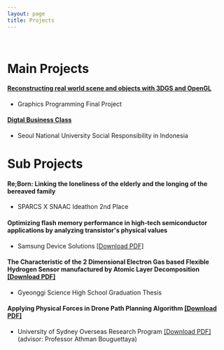 ```yaml
---
layout: page
title: Projects
---
```


<br/>


# Main Projects

#### [Reconstructing real world scene and objects with 3DGS and OpenGL](https://junggyubae.github.io/2024-11-11-Scene-Reconstruction/)
- Graphics Programming Final Project

#### [Digtal Business Class](https://junggyubae.github.io/2024-01-21-Digital-Business-Class/)
- Seoul National University Social Responsibility in Indonesia




# Sub Projects

#### Re;Born: Linking the loneliness of the elderly and the longing of the bereaved family
- SPARCS X SNAAC Ideathon 2nd Place

#### Optimizing flash memory performance in high‑tech semiconductor applications by analyzing transistor's physical values
- Samsung Device Solutions <a href="https://github.com/junggyubae/junggyubae.github.io/blob/master/docs/Samsung_DS.pdf" download>[Download PDF]</a>

#### The Characteristic of the 2 Dimensional Electron Gas based Flexible Hydrogen Sensor manufactured by Atomic Layer Decomposition <a href="https://github.com/junggyubae/junggyubae.github.io/blob/master/docs/GSHS_thesis.pdf" download>[Download PDF]</a>
- Gyeonggi Science High School Graduation Thesis

#### Applying Physical Forces in Drone Path Planning Algorithm <a href="https://github.com/junggyubae/junggyubae.github.io/blob/master/docs/GSHS_orp.pdf" download>[Download PDF]</a>
- University of Sydney Overseas Research Program <a href="https://github.com/junggyubae/junggyubae.github.io/blob/master/docs/Sydney.pdf" download>[Download PDF]</a> (advisor: Professor Athman Bouguettaya) 


<br/>
